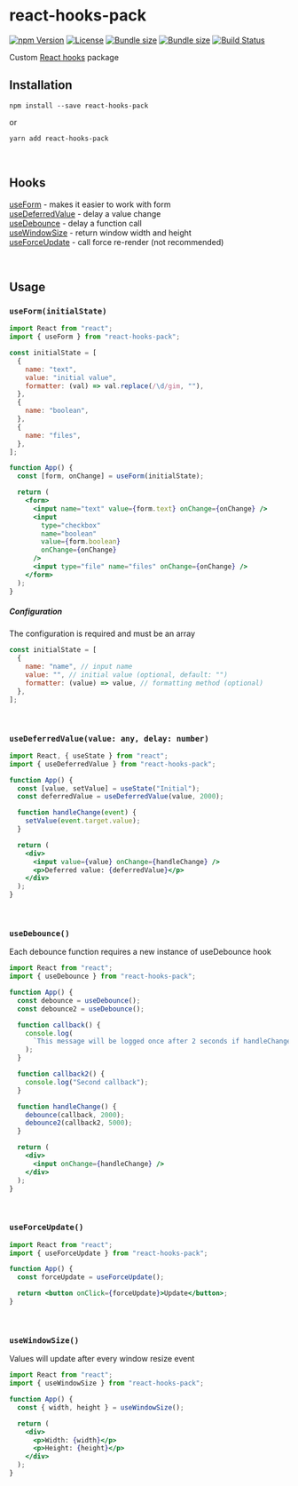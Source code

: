 # react-hooks-pack

[![npm Version](https://img.shields.io/npm/v/react-hooks-pack.svg)](https://www.npmjs.com/package/react-hooks-pack)
[![License](https://img.shields.io/npm/l/react-hooks-pack.svg)](https://github.com/neketabrain/react-hooks-pack/blob/master/LICENSE)
[![Bundle size](https://badgen.net/bundlephobia/min/react-hooks-pack?label=size)](https://bundlephobia.com/result?p=react-hooks-pack)
[![Bundle size](https://badgen.net/bundlephobia/minzip/react-hooks-pack?label=gzip%20size)](https://bundlephobia.com/result?p=react-hooks-pack)
[![Build Status](https://travis-ci.com/neketabrain/react-hooks-pack.svg?branch=master)](https://travis-ci.com/neketabrain/react-hooks-pack)

Custom [React hooks](https://reactjs.org/docs/hooks-intro.html) package

## Installation

```
npm install --save react-hooks-pack
```

or

```
yarn add react-hooks-pack
```

<br />

## Hooks

[useForm](#useforminitialstate) - makes it easier to work with form\
[useDeferredValue](#usedeferredvaluevalue-any-delay-number) - delay a value change\
[useDebounce](#usedebounce) - delay a function call\
[useWindowSize](#usewindowsize) - return window width and height\
[useForceUpdate](#useforceupdate) - call force re-render (not recommended)

<br />

## Usage

### `useForm(initialState)`

```jsx harmony
import React from "react";
import { useForm } from "react-hooks-pack";

const initialState = [
  {
    name: "text",
    value: "initial value",
    formatter: (val) => val.replace(/\d/gim, ""),
  },
  {
    name: "boolean",
  },
  {
    name: "files",
  },
];

function App() {
  const [form, onChange] = useForm(initialState);

  return (
    <form>
      <input name="text" value={form.text} onChange={onChange} />
      <input
        type="checkbox"
        name="boolean"
        value={form.boolean}
        onChange={onChange}
      />
      <input type="file" name="files" onChange={onChange} />
    </form>
  );
}
```

##### Configuration

The configuration is required and must be an array

```javascript
const initialState = [
  {
    name: "name", // input name
    value: "", // initial value (optional, default: "")
    formatter: (value) => value, // formatting method (optional)
  },
];
```

<br />

### `useDeferredValue(value: any, delay: number)`

```jsx harmony
import React, { useState } from "react";
import { useDeferredValue } from "react-hooks-pack";

function App() {
  const [value, setValue] = useState("Initial");
  const deferredValue = useDeferredValue(value, 2000);

  function handleChange(event) {
    setValue(event.target.value);
  }

  return (
    <div>
      <input value={value} onChange={handleChange} />
      <p>Deferred value: {deferredValue}</p>
    </div>
  );
}
```

<br />

### `useDebounce()`

Each debounce function requires a new instance of useDebounce hook

```jsx harmony
import React from "react";
import { useDebounce } from "react-hooks-pack";

function App() {
  const debounce = useDebounce();
  const debounce2 = useDebounce();

  function callback() {
    console.log(
      `This message will be logged once after 2 seconds if handleChange has not been called for 2 seconds`
    );
  }

  function callback2() {
    console.log("Second callback");
  }

  function handleChange() {
    debounce(callback, 2000);
    debounce2(callback2, 5000);
  }

  return (
    <div>
      <input onChange={handleChange} />
    </div>
  );
}
```

<br />

### `useForceUpdate()`

```jsx harmony
import React from "react";
import { useForceUpdate } from "react-hooks-pack";

function App() {
  const forceUpdate = useForceUpdate();

  return <button onClick={forceUpdate}>Update</button>;
}
```

<br />

### `useWindowSize()`

Values will update after every window resize event

```jsx harmony
import React from "react";
import { useWindowSize } from "react-hooks-pack";

function App() {
  const { width, height } = useWindowSize();

  return (
    <div>
      <p>Width: {width}</p>
      <p>Height: {height}</p>
    </div>
  );
}
```

<br />
